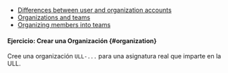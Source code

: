 * [Differences between user and organization accounts](https://help.github.com/articles/differences-between-user-and-organization-accounts/)
* [Organizations and teams](https://help.github.com/enterprise/2.11/admin/guides/user-management/organizations-and-teams/)
* [Organizing members into teams](https://help.github.com/articles/organizing-members-into-teams/)


#### Ejercicio: Crear una Organización {#organization}

Cree una organización `ULL-...` para una asignatura real que imparte en la ULL. 


